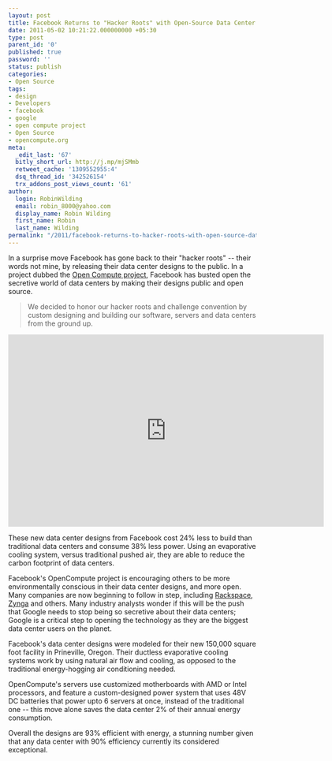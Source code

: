 ```yaml
---
layout: post
title: Facebook Returns to "Hacker Roots" with Open-Source Data Center Project
date: 2011-05-02 10:21:22.000000000 +05:30
type: post
parent_id: '0'
published: true
password: ''
status: publish
categories:
- Open Source
tags:
- design
- Developers
- facebook
- google
- open compute project
- Open Source
- opencompute.org
meta:
  _edit_last: '67'
  bitly_short_url: http://j.mp/mjSMmb
  retweet_cache: '1309552955:4'
  dsq_thread_id: '342526154'
  trx_addons_post_views_count: '61'
author:
  login: RobinWilding
  email: robin_8000@yahoo.com
  display_name: Robin Wilding
  first_name: Robin
  last_name: Wilding
permalink: "/2011/facebook-returns-to-hacker-roots-with-open-source-data-center-project/"
---
```

<p>In a surprise move Facebook has gone back to their "hacker roots" -- their words not mine, by releasing their data center designs to the public. In a project dubbed the <a href="http://opencompute.org/">Open Compute project</a>, Facebook has busted open the secretive world of data centers by making their designs public and open source.</p>
<blockquote><p>We decided to honor our hacker roots and challenge convention by custom designing and building our software, servers and data centers from the ground up.</p></blockquote>

<p><iframe width="640" height="390" src="http://www.youtube.com/embed/bCZwgtC_TZA" frameborder="0" allowfullscreen></iframe></p>
<p>These new data center designs from Facebook cost 24% less to build than traditional data centers and consume 38% less power. Using an evaporative cooling system, versus traditional pushed air, they are able to reduce the carbon footprint of data centers.  </p>
<p>Facebook's OpenCompute project is encouraging others to be more environmentally conscious in their data center designs, and more open. Many companies are now beginning to follow in step, including <a href="http://www.rackspace.com/">Rackspace</a>, <a href="http://www.zynga.com/">Zynga</a> and others.  Many industry analysts wonder if this will be the push that Google needs to stop being so secretive about their data centers; Google is a critical step to opening the technology as they are the biggest data center users on the planet.</p>
<p>Facebook's data center designs were modeled for their new 150,000 square foot facility in Prineville, Oregon. Their ductless evaporative cooling systems work by using natural air flow and cooling, as opposed to the traditional energy-hogging air conditioning needed. </p>
<p>OpenCompute's servers use customized motherboards with AMD or Intel processors, and feature a custom-designed power system that uses 48V DC batteries that power upto 6 servers at once, instead of the traditional one -- this move alone saves the data center 2% of their annual energy consumption.</p>
<p>Overall the designs are 93% efficient  with energy, a stunning number given that any data center with 90% efficiency currently its considered exceptional.</p>
